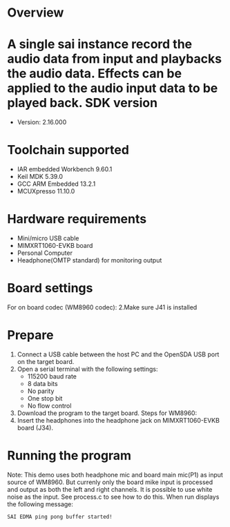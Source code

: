 Overview
========
A single sai instance record the audio data from input and playbacks the audio data.
Effects can be applied to the audio input data to be played back.
SDK version
===========
- Version: 2.16.000

Toolchain supported
===================
- IAR embedded Workbench  9.60.1
- Keil MDK  5.39.0
- GCC ARM Embedded  13.2.1
- MCUXpresso  11.10.0

Hardware requirements
=====================
- Mini/micro USB cable
- MIMXRT1060-EVKB board
- Personal Computer
- Headphone(OMTP standard) for monitoring output

Board settings
==============
For on board codec (WM8960 codec):
2.Make sure J41 is installed

Prepare
================
1.  Connect a USB cable between the host PC and the OpenSDA USB port on the target board.
2.  Open a serial terminal with the following settings:
    - 115200 baud rate
    - 8 data bits
    - No parity
    - One stop bit
    - No flow control
3.  Download the program to the target board.
Steps for WM8960:
4. Insert the headphones into the headphone jack on MIMXRT1060-EVKB board (J34).

Running the program
================
Note: This demo uses both headphone mic and board main mic(P1) as input source of WM8960.  But currenly only the 
board mike input is processed and output as both the left and right channels.  It is possible to use white noise as the input.
See process.c to see how to do this. When run displays the following message:
~~~~~~~~~~~~~~~~~~~
SAI EDMA ping pong buffer started!
~~~~~~~~~~~~~~~~~~~

